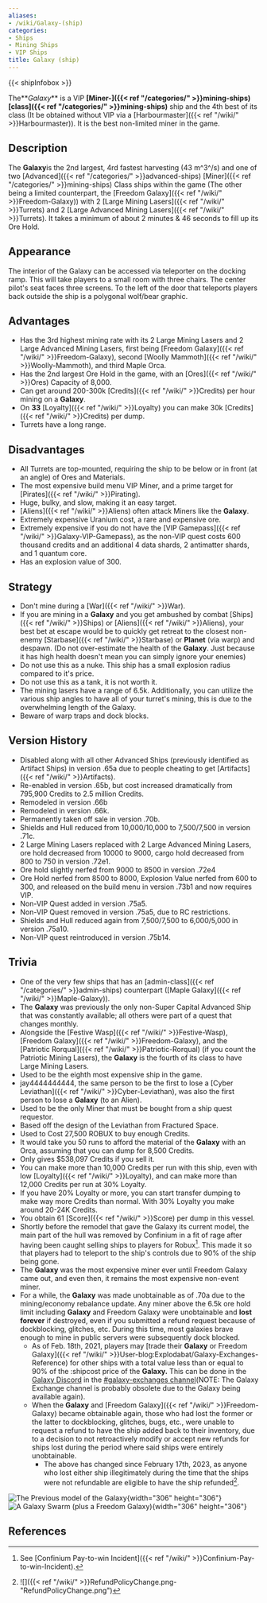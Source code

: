 ```yaml
---
aliases:
- /wiki/Galaxy-(ship)
categories:
- Ships
- Mining Ships
- VIP Ships
title: Galaxy (ship)
---  
```


{{< shipInfobox >}} 

The**_Galaxy_** is a VIP **[Miner-]({{< ref "/categories/" >}}mining-ships)[class]({{< ref "/categories/" >}}mining-ships)** ship and the 4th best of its class (It be obtained without VIP via a [Harbourmaster]({{< ref "/wiki/" >}}Harbourmaster)). It is the best non-limited miner in the game.

## Description

The **Galaxy**is the 2nd largest, 4rd fastest harvesting (43 m^3^/s) and one of two [Advanced]({{< ref "/categories/" >}}advanced-ships) [Miner]({{< ref "/categories/" >}}mining-ships) Class ships within the game (The other being a limited counterpart, the [Freedom Galaxy]({{< ref "/wiki/" >}}Freedom-Galaxy)) with 2 [Large Mining Lasers]({{< ref "/wiki/" >}}Turrets) and 2 [Large Advanced Mining Lasers]({{< ref "/wiki/" >}}Turrets). It takes a minimum of about 2 minutes & 46 seconds to fill up its Ore Hold.

## Appearance

The interior of the Galaxy can be accessed via teleporter on the docking ramp. This will take players to a small room with three chairs. The center pilot's seat faces three screens. To the left of the door that teleports players back outside the ship is a polygonal wolf/bear graphic.

## Advantages

- Has the 3rd highest mining rate with its 2 Large Mining Lasers and 2 Large Advanced Mining Lasers, first being [Freedom Galaxy]({{< ref "/wiki/" >}}Freedom-Galaxy), second [Woolly Mammoth]({{< ref "/wiki/" >}}Woolly-Mammoth), and third Maple Orca.
- Has the 2nd largest Ore Hold in the game, with an [Ores]({{< ref "/wiki/" >}}Ores) Capacity of 8,000.
- Can get around 200-300k [Credits]({{< ref "/wiki/" >}}Credits) per hour mining on a **Galaxy**.
- On **33** [Loyalty]({{< ref "/wiki/" >}}Loyalty) you can make 30k [Credits]({{< ref "/wiki/" >}}Credits) per dump.
- Turrets have a long range.

## Disadvantages

- All Turrets are top-mounted, requiring the ship to be below or in front (at an angle) of Ores and Materials.
- The most expensive build menu VIP Miner, and a prime target for [Pirates]({{< ref "/wiki/" >}}Pirating).
- Huge, bulky, and slow, making it an easy target.
- [Aliens]({{< ref "/wiki/" >}}Aliens) often attack Miners like the **Galaxy**.
- Extremely expensive Uranium cost, a rare and expensive ore.
- Extremely expensive if you do not have the [VIP Gamepass]({{< ref "/wiki/" >}}Galaxy-VIP-Gamepass), as the non-VIP quest costs 600 thousand credits and an additional 4 data shards, 2 antimatter shards, and 1 quantum core.
- Has an explosion value of 300.

## Strategy

- Don't mine during a [War]({{< ref "/wiki/" >}}War).
- If you are mining in a **Galaxy** and you get ambushed by combat [Ships]({{< ref "/wiki/" >}}Ships) or [Aliens]({{< ref "/wiki/" >}}Aliens), your best bet at escape would be to quickly get retreat to the closest non-enemy [Starbase]({{< ref "/wiki/" >}}Starbase) or **Planet** (via warp) and despawn. (Do not over-estimate the health of the **Galaxy**. Just because it has high health doesn't mean you can simply ignore your enemies)
- Do not use this as a nuke. This ship has a small explosion radius compared to it's price.
- Do not use this as a tank, it is not worth it.
- The mining lasers have a range of 6.5k. Additionally, you can utilize the various ship angles to have all of your turret's mining, this is due to the overwhelming length of the Galaxy.
- Beware of warp traps and dock blocks.

## Version History 

- Disabled along with all other Advanced Ships (previously identified as Artifact Ships) in version .65a due to people cheating to get [Artifacts]({{< ref "/wiki/" >}}Artifacts).
- Re-enabled in version .65b, but cost increased dramatically from 795,900 Credits to 2.5 million Credits.
- Remodeled in version .66b
- Remodeled in version .66k.
- Permanently taken off sale in version .70b.
- Shields and Hull reduced from 10,000/10,000 to 7,500/7,500 in version .71c.
- 2 Large Mining Lasers replaced with 2 Large Advanced Mining Lasers, ore hold decreased from 10000 to 9000, cargo hold decreased from 800 to 750 in version .72e1.
- Ore hold slightly nerfed from 9000 to 8500 in version .72e4
- Ore Hold nerfed from 8500 to 8000, Explosion Value nerfed from 600 to 300, and released on the build menu in version .73b1 and now requires VIP.
- Non-VIP Quest added in version .75a5.
- Non-VIP Quest removed in version .75a5, due to RC restrictions.
- Shields and Hull reduced again from 7,500/7,500 to 6,000/5,000 in version .75a10.
- Non-VIP quest reintroduced in version .75b14.

## Trivia

- One of the very few ships that has an [admin-class]({{< ref "/categories/" >}}admin-ships) counterpart ([Maple Galaxy]({{< ref "/wiki/" >}}Maple-Galaxy)).
- The **Galaxy** was previously the only non-Super Capital Advanced Ship that was constantly available; all others were part of a quest that changes monthly.
- Alongside the [Festive Wasp]({{< ref "/wiki/" >}}Festive-Wasp), [Freedom Galaxy]({{< ref "/wiki/" >}}Freedom-Galaxy), and the [Patriotic Rorqual]({{< ref "/wiki/" >}}Patriotic-Rorqual) (if you count the Patriotic Mining Lasers), the **Galaxy** is the fourth of its class to have Large Mining Lasers.
- Used to be the eighth most expensive ship in the game.
- jay4444444444, the same person to be the first to lose a [Cyber Leviathan]({{< ref "/wiki/" >}}Cyber-Leviathan), was also the first person to lose a **Galaxy** (to an Alien).
- Used to be the only Miner that must be bought from a ship quest requestor.
- Based off the design of the Leviathan from Fractured Space.
- Used to Cost 27,500 ROBUX to buy enough Credits.
- It would take you 50 runs to afford the material of the **Galaxy** with an Orca, assuming that you can dump for 8,500 Credits.
- Only gives $538,097 Credits if you sell it.
- You can make more than 10,000 Credits per run with this ship, even with low [Loyalty]({{< ref "/wiki/" >}}Loyalty), and can make more than 12,000 Credits per run at 30% Loyalty.
- If you have 20% Loyalty or more, you can start transfer dumping to make way more Credits than normal. With 30% Loyalty you make around 20-24K Credits.
- You obtain 61 [Score]({{< ref "/wiki/" >}}Score) per dump in this vessel.
- Shortly before the remodel that gave the Galaxy its current model, the main part of the hull was removed by Confinium in a fit of rage after having been caught selling ships to players for Robux[^1]. This made it so that players had to teleport to the ship's controls due to 90% of the ship being gone.
- The **Galaxy** was the most expensive miner ever until Freedom Galaxy came out, and even then, it remains the most expensive non-event miner.
- For a while, the **Galaxy** was made unobtainable as of .70a due to the mining/economy rebalance update. Any miner above the 6.5k ore hold limit including **Galaxy** and Freedom Galaxy were unobtainable and **lost forever** if destroyed, even if you submitted a refund request because of dockblocking, glitches, etc. During this time, most galaxies brave enough to mine in public servers were subsequently dock blocked.
  - As of Feb. 18th, 2021, players may [trade their **Galaxy** or Freedom Galaxy]({{< ref "/wiki/" >}}User-blog:Explodabat/Galaxy-Exchanges-Reference) for other ships with a total value less than or equal to 90% of the :shipcost price of the **Galaxy.** This can be done in the [Galaxy Discord](https://discord.com/invite/FCGGXvk) in the [#galaxy-exchanges channel](https://discord.com/channels/204965774618656769/812043152562192384/812049361395253368)(NOTE: The Galaxy Exchange channel is probably obsolete due to the Galaxy being available again).
  - When the **Galaxy** and [Freedom Galaxy]({{< ref "/wiki/" >}}Freedom-Galaxy) became obtainable again, those who had lost the former or the latter to dockblocking, glitches, bugs, etc., were unable to request a refund to have the ship added back to their inventory, due to a decision to not retroactively modify or accept new refunds for ships lost during the period where said ships were entirely unobtainable.
    - The above has changed since February 17th, 2023, as anyone who lost either ship illegitimately during the time that the ships were not refundable are eligible to have the ship refunded[^2].

![The Previous model of the
**Galaxy**](Galaxy.png "The Previous model of the Galaxy"){width="306" height="306"} ![A **Galaxy** Swarm (plus a [Freedom
Galaxy](Freedom_Galaxy "wikilink"))](GalaxySwarm.png "A Galaxy Swarm (plus a Freedom Galaxy)"){width="306" height="306"}

## References

<references />

[^1]: See [Confinium Pay-to-win Incident]({{< ref "/wiki/" >}}Confinium-Pay-to-win-Incident).

[^2]: ![]({{< ref "/wiki/" >}}RefundPolicyChange.png-"RefundPolicyChange.png")
